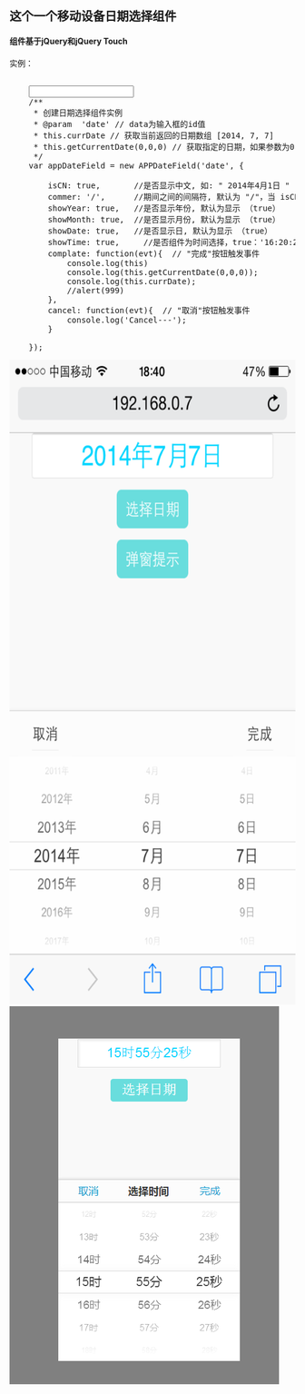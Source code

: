 
<h2>这个一个移动设备日期选择组件</h2>

<h4>组件基于jQuery和jQuery Touch</h4>

实例：
<pre>

	<input type="text" id="date" readonly class="date-input">
	/**
	 * 创建日期选择组件实例
	 * @param  'date' // data为输入框的id值
	 * this.currDate // 获取当前返回的日期数组 [2014, 7, 7]
	 * this.getCurrentDate(0,0,0) // 获取指定的日期，如果参数为0，则返回当前对应的值
	 */
	var appDateField = new APPDateField('date', {

	    isCN: true,       //是否显示中文, 如: " 2014年4月1日 "
	    commer: '/',      //期间之间的间隔符, 默认为 "/"，当 isCN为 true时, 这个设置失效
	    showYear: true,   //是否显示年份, 默认为显示 （true）
	    showMonth: true,  //是否显示月份, 默认为显示 （true）
	    showDate: true,   //是否显示日, 默认为显示 （true）
	    showTime: true,     //是否组件为时间选择，true：'16:20:25' 如果isCN为true，则："16时20分25秒".这个开启建议将isCN设置为false
	    complate: function(evt){  // "完成"按钮触发事件
	        console.log(this)
	        console.log(this.getCurrentDate(0,0,0));
	        console.log(this.currDate);
	        //alert(999)
	    },
	    cancel: function(evt){  // "取消"按钮触发事件
	        console.log('Cancel---');
	    }

	});
</pre>

<div class="preview">
	<img src="images/preview.png" height="1136" width="640" alt="">
	<img src="images/previewTime.png" height="666" width="475">
</div>